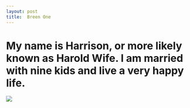 ```yaml
---
layout: post
title:  Breen One
---
```

<h1>My name is Harrison, or more likely known as Harold Wife. I am married with nine kids and live a very happy life.</h1>
<a href="https://en.wikipedia.org/wiki/Egg" target="_blank">
<img src="https://www.alcoholprofessor.com/wp-content/uploads/2016/03/Egg_spiral_egg_cup-Marie-Lan-Nguyen-Wikimedia-Commons-1.jpg"/>
</a>
